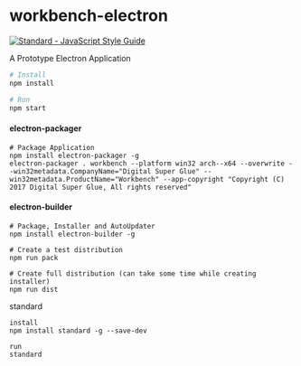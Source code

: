 # workbench-electron

[![Standard - JavaScript Style Guide](https://img.shields.io/badge/code_style-standard-brightgreen.svg)](http://standardjs.com/)

A Prototype Electron Application

```bash
# Install
npm install

# Run
npm start
```

#### electron-packager
```
# Package Application
npm install electron-packager -g
electron-packager . workbench --platform win32 arch--x64 --overwrite --win32metadata.CompanyName="Digital Super Glue" --win32metadata.ProductName="Workbench" --app-copyright "Copyright (C) 2017 Digital Super Glue, All rights reserved"
```

#### electron-builder
```
# Package, Installer and AutoUpdater
npm install electron-builder -g

# Create a test distribution
npm run pack

# Create full distribution (can take some time while creating installer) 
npm run dist
```

standard
```
install
npm install standard -g --save-dev

run
standard
```

